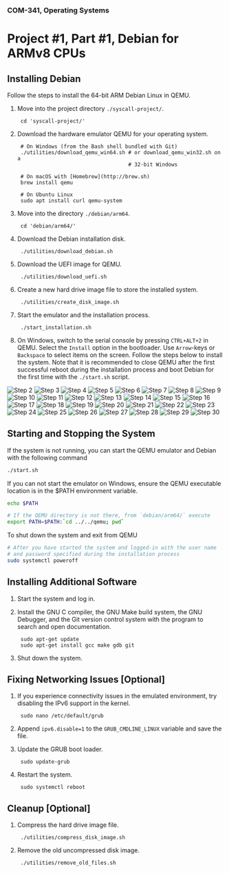 ### COM-341, Operating Systems
# Project #1, Part #1, Debian for ARMv8 CPUs

## Installing Debian

Follow the steps to install the 64-bit ARM Debian Linux in QEMU.

1. Move into the project directory `./syscall-project/`.

        cd 'syscall-project/'

2. Download the hardware emulator QEMU for your operating system.

        # On Windows (from the Bash shell bundled with Git)
        ./utilities/download_qemu_win64.sh # or download_qemu_win32.sh on a
                                           # 32-bit Windows

        # On macOS with [Homebrew](http://brew.sh)
        brew install qemu

        # On Ubuntu Linux
        sudo apt install curl qemu-system

3. Move into the directory `./debian/arm64`.

        cd 'debian/arm64/'

4. Download the Debian installation disk.

        ./utilities/download_debian.sh

5. Download the UEFI image for QEMU.

        ./utilities/download_uefi.sh

6. Create a new hard drive image file to store the installed system.

        ./utilities/create_disk_image.sh

7. Start the emulator and the installation process.

        ./start_installation.sh

8. On Windows, switch to the serial console by pressing `CTRL+ALT+2`
   in QEMU. Select the `Install` option in the bootloader.
   Use `Arrow`-keys or `Backspace` to select items on the screen.
   Follow the steps below to install the system. Note that it is
   recommended to close QEMU after the first successful reboot
   during the installation process and boot Debian for the first
   time with the `./start.sh` script.

![Step 2](https://i.imgur.com/af2IHTm.png)
![Step 3](https://i.imgur.com/9AQLpZJ.png)
![Step 4](https://i.imgur.com/k0I1h3D.png)
![Step 5](https://i.imgur.com/RsMvtdk.png)
![Step 6](https://i.imgur.com/KCB1Vic.png)
![Step 7](https://i.imgur.com/cW1uqmo.png)
![Step 8](https://i.imgur.com/GzUNVfg.png)
![Step 9](https://i.imgur.com/47iyANd.png)
![Step 10](https://i.imgur.com/N8EE3D6.png)
![Step 11](https://i.imgur.com/ZDuLnoP.png)
![Step 12](https://i.imgur.com/e1Nv4NT.png)
![Step 13](https://i.imgur.com/HBgpJfI.png)
![Step 14](https://i.imgur.com/oADd9l9.png)
![Step 15](https://i.imgur.com/lbRqBqc.png)
![Step 16](https://i.imgur.com/egAlQsF.png)
![Step 17](https://i.imgur.com/ySBKlfj.png)
![Step 18](https://i.imgur.com/e2c1q7V.png)
![Step 19](https://i.imgur.com/Fcwz3jT.png)
![Step 20](https://i.imgur.com/3qPMKnL.png)
![Step 21](https://i.imgur.com/PZfHKxX.png)
![Step 22](https://i.imgur.com/X3aLYVu.png)
![Step 23](https://i.imgur.com/S4N8m7y.png)
![Step 24](https://i.imgur.com/G1jYhym.png)
![Step 25](https://i.imgur.com/lMWbdOi.png)
![Step 26](https://i.imgur.com/go0TyqM.png)
![Step 27](https://i.imgur.com/1GEmLHk.png)
![Step 28](https://i.imgur.com/HWln12R.png)
![Step 29](https://i.imgur.com/20pPYuM.png)
![Step 30](https://i.imgur.com/ga4plYb.png)

## Starting and Stopping the System

If the system is not running, you can start the QEMU emulator and Debian with
the following command

```bash
./start.sh
```

If you can not start the emulator on Windows, ensure the QEMU executable
location is in the $PATH environment variable.

```bash
echo $PATH

# If the QEMU directory is not there, from `debian/arm64/` execute
export PATH=$PATH:`cd ../../qemu; pwd`
```

To shut down the system and exit from QEMU

```bash
# After you have started the system and logged-in with the user name
# and password specified during the installation process
sudo systemctl poweroff
```

## Installing Additional Software

1. Start the system and log in.

2. Install the GNU C compiler, the GNU Make build system, the GNU Debugger, and
   the Git version control system with the program to search and open documentation.

        sudo apt-get update
        sudo apt-get install gcc make gdb git

3. Shut down the system.

## Fixing Networking Issues [Optional]

1. If you experience connectivity issues in the emulated environment, try
   disabling the IPv6 support in the kernel.

        sudo nano /etc/default/grub

2. Append `ipv6.disable=1` to the `GRUB_CMDLINE_LINUX` variable and save the
   file.

3. Update the GRUB boot loader.

        sudo update-grub

4. Restart the system.

        sudo systemctl reboot

## Cleanup [Optional]

1. Compress the hard drive image file.

        ./utilities/compress_disk_image.sh

2. Remove the old uncompressed disk image.

        ./utilities/remove_old_files.sh
